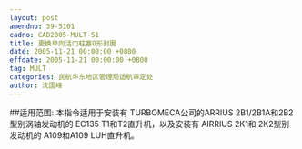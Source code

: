 ```yaml
---
layout: post
amendno: 39-5101
cadno: CAD2005-MULT-51
title: 更换单向活门柱塞O形封圈
date: 2005-11-21 00:00:00 +0800
effdate: 2005-11-21 00:00:00 +0800
tag: MULT
categories: 民航华东地区管理局适航审定处
author: 沈国峰
---
```


##适用范围:
本指令适用于安装有 TURBOMECA公司的ARRIUS 2B1/2B1A和2B2型别涡轴发动机的 EC135 T1和T2直升机，以及安装有 AIRRIUS 2K1和 2K2型别发动机的 A109和A109 LUH直升机。

